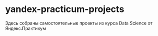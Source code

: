 # yandex-practicum-projects
Здесь собраны самостоятельные проекты из курса Data Science от Яндекс.Практикум
